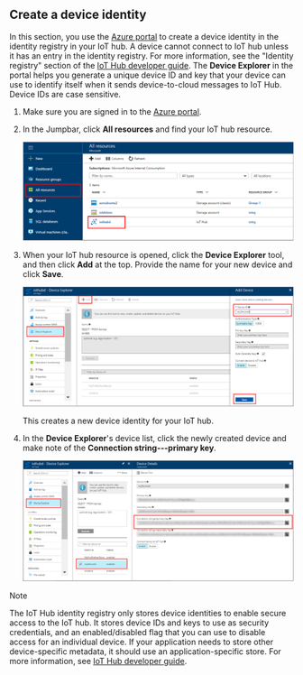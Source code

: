 ## Create a device identity
In this section, you use the [Azure portal][lnk-azure-portal] to create a device identity in the identity registry in your IoT hub. A device cannot connect to IoT hub unless it has an entry in the identity registry. For more information, see the "Identity registry" section of the [IoT Hub developer guide][lnk-devguide-identity]. The **Device Explorer** in the portal helps you generate a unique device ID and key that your device can use to identify itself when it sends device-to-cloud messages to IoT Hub. Device IDs are case sensitive.

1. Make sure you are signed in to the [Azure portal][lnk-azure-portal]. 

1. In the Jumpbar, click **All resources** and find your IoT hub resource. 
   
    ![Navigate to your Iot hub][img-find-iothub]
1. When your IoT hub resource is opened, click the **Device Explorer** tool, and then click **Add** at the top. Provide the name for your new device and click **Save**. 

    ![Create device identity in portal][img-create-device]

   This creates a new device identity for your IoT hub.
1. In the **Device Explorer**'s device list, click the newly created device and make note of the **Connection string---primary key**. 

    ![Device connection string][img-connection-string]
> [!NOTE]
> The IoT Hub identity registry only stores device identities to enable secure access to the IoT hub. It stores device IDs and keys to use as security credentials, and an enabled/disabled flag that you can use to disable access for an individual device. If your application needs to store other device-specific metadata, it should use an application-specific store. For more information, see [IoT Hub developer guide][lnk-devguide-identity].
> 
> 

<!-- Images. -->
[img-find-iothub]: ./media/iot-hub-get-started-create-device-identity-portal/find-iothub.png
[img-create-device]: ./media/iot-hub-get-started-create-device-identity-portal/create-identity-portal.png
[img-connection-string]: ./media/iot-hub-get-started-create-device-identity-portal/device-connection-string.png


<!-- Links -->
[lnk-azure-portal]: https://portal.azure.cn
[lnk-devguide-identity]: ../articles/iot-hub/iot-hub-devguide-identity-registry.md

